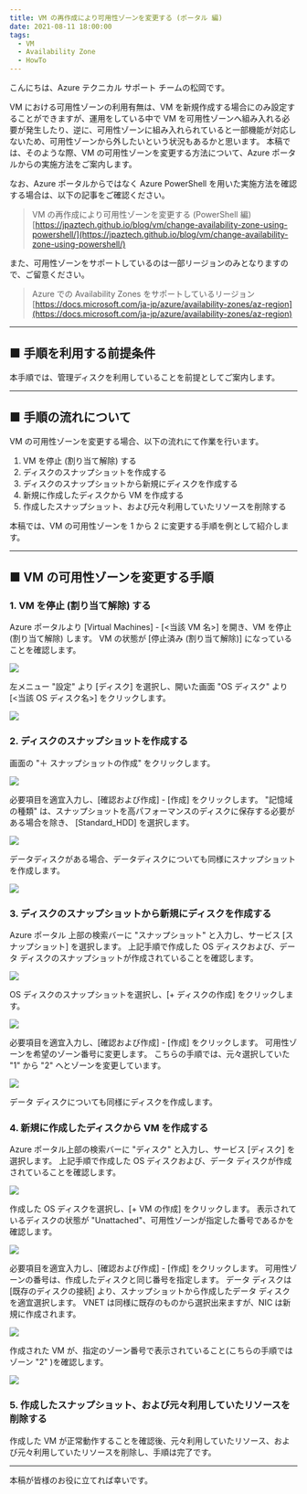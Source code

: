 ```yaml
---
title: VM の再作成により可用性ゾーンを変更する (ポータル 編)
date: 2021-08-11 18:00:00
tags:
  - VM
  - Availability Zone
  - HowTo
---
```


こんにちは、Azure テクニカル サポート チームの松岡です。

VM における可用性ゾーンの利用有無は、VM を新規作成する場合にのみ設定することができますが、運用をしている中で VM を可用性ゾーンへ組み入れる必要が発生したり、逆に、可用性ゾーンに組み入れられていると一部機能が対応しないため、可用性ゾーンから外したいという状況もあるかと思います。
本稿では、そのような際、VM の可用性ゾーンを変更する方法について、Azure ポータルからの実施方法をご案内します。

<!-- more -->

なお、Azure ポータルからではなく Azure PowerShell を用いた実施方法を確認する場合は、以下の記事をご確認ください。

> VM の再作成により可用性ゾーンを変更する (PowerShell 編)
> [https://jpaztech.github.io/blog/vm/change-availability-zone-using-powershell/](https://jpaztech.github.io/blog/vm/change-availability-zone-using-powershell/)

また、可用性ゾーンをサポートしているのは一部リージョンのみとなりますので、ご留意ください。

> Azure での Availability Zones をサポートしているリージョン
> [https://docs.microsoft.com/ja-jp/azure/availability-zones/az-region](https://docs.microsoft.com/ja-jp/azure/availability-zones/az-region)

---

## ■ 手順を利用する前提条件

本手順では、管理ディスクを利用していることを前提としてご案内します。

---

## ■ 手順の流れについて

VM の可用性ゾーンを変更する場合、以下の流れにて作業を行います。

1. VM を停止 (割り当て解除) する
2. ディスクのスナップショットを作成する
3. ディスクのスナップショットから新規にディスクを作成する
4. 新規に作成したディスクから VM を作成する
5. 作成したスナップショット、および元々利用していたリソースを削除する

本稿では、VM の可用性ゾーンを 1 から 2 に変更する手順を例として紹介します。

---

## ■ VM の可用性ゾーンを変更する手順

### 1. VM を停止 (割り当て解除) する

Azure ポータルより [Virtual Machines] - [<当該 VM 名>] を開き、VM を停止 (割り当て解除) します。
VM の状態が [停止済み (割り当て解除)] になっていることを確認します。

![](./change-availability-zone-from-portal/1.png)


左メニュー "設定" より [ディスク] を選択し、開いた画面 "OS ディスク" より [<当該 OS ディスク名>] をクリックします。

![](./change-availability-zone-from-portal/2.png)

### 2. ディスクのスナップショットを作成する

画面の "＋ スナップショットの作成" をクリックします。

![](./change-availability-zone-from-portal/3.png)


必要項目を適宜入力し、[確認および作成] - [作成] をクリックします。
"記憶域の種類" は、スナップショットを高パフォーマンスのディスクに保存する必要がある場合を除き、 [Standard_HDD] を選択します。

![](./change-availability-zone-from-portal/4.png)


データディスクがある場合、データディスクについても同様にスナップショットを作成します。

![](./change-availability-zone-from-portal/5.png)

### 3. ディスクのスナップショットから新規にディスクを作成する

Azure ポータル 上部の検索バーに "スナップショット" と入力し、サービス [スナップショット] を選択します。
上記手順で作成した OS ディスクおよび、データ ディスクのスナップショットが作成されていることを確認します。

![](./change-availability-zone-from-portal/6.png)


OS ディスクのスナップショットを選択し、[+ ディスクの作成] をクリックします。

![](./change-availability-zone-from-portal/7.png)


必要項目を適宜入力し、[確認および作成] - [作成] をクリックします。
可用性ゾーンを希望のゾーン番号に変更します。
こちらの手順では、元々選択していた "1" から "2" へとゾーンを変更しています。

![](./change-availability-zone-from-portal/8.png)


データ ディスクについても同様にディスクを作成します。

### 4. 新規に作成したディスクから VM を作成する

Azure ポータル上部の検索バーに "ディスク" と入力し、サービス [ディスク] を選択します。
上記手順で作成した OS ディスクおよび、データ ディスクが作成されていることを確認します。

![](./change-availability-zone-from-portal/9.png)


作成した OS ディスクを選択し、[+ VM の作成] をクリックします。
表示されているディスクの状態が "Unattached"、可用性ゾーンが指定した番号であるかを確認します。

![](./change-availability-zone-from-portal/10.png)


必要項目を適宜入力し、[確認および作成] - [作成] をクリックします。
可用性ゾーンの番号は、作成したディスクと同じ番号を指定します。
データ ディスクは [既存のディスクの接続] より、スナップショットから作成したデータ ディスクを適宜選択します。
VNET は同様に既存のものから選択出来ますが、NIC は新規に作成されます。

![](./change-availability-zone-from-portal/11.png)


作成された VM が、指定のゾーン番号で表示されていること(こちらの手順ではゾーン "2" )を確認します。

![](./change-availability-zone-from-portal/12.png)

### 5. 作成したスナップショット、および元々利用していたリソースを削除する

作成した VM が正常動作することを確認後、元々利用していたリソース、および元々利用していたリソースを削除し、手順は完了です。

---

本稿が皆様のお役に立てれば幸いです。
